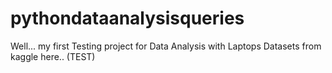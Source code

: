 # pythondataanalysisqueries
Well... my first Testing project for Data Analysis with Laptops Datasets from kaggle here.. (TEST)
